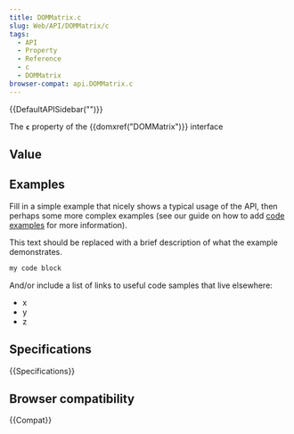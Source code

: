 ```yaml
---
title: DOMMatrix.c
slug: Web/API/DOMMatrix/c
tags:
  - API
  - Property
  - Reference
  - c
  - DOMMatrix
browser-compat: api.DOMMatrix.c
---
```

{{DefaultAPISidebar("")}}

The **`c`** property of the {{domxref("DOMMatrix")}} interface 

## Value



## Examples

Fill in a simple example that nicely shows a typical usage of the API, then perhaps some more complex examples (see our guide on how to add [code examples](/en-US/docs/MDN/Contribute/Structures/Code_examples) for more information).

This text should be replaced with a brief description of what the example demonstrates.

```js
my code block
```

And/or include a list of links to useful code samples that live elsewhere:

*   x
*   y
*   z

## Specifications

{{Specifications}}

## Browser compatibility

{{Compat}}


